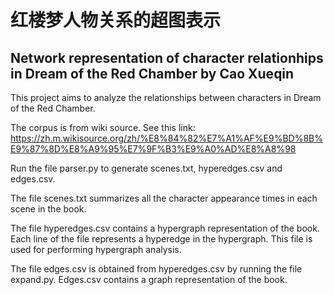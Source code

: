 # 红楼梦人物关系的超图表示

## Network representation of character relationhips in Dream of the Red Chamber by Cao Xueqin

This project aims to analyze the relationships between characters in Dream of the Red Chamber. 

The corpus is from wiki source. See this link: https://zh.m.wikisource.org/zh/%E8%84%82%E7%A1%AF%E9%BD%8B%E9%87%8D%E8%A9%95%E7%9F%B3%E9%A0%AD%E8%A8%98

Run the file parser.py to generate scenes.txt, hyperedges.csv and edges.csv. 

The file scenes.txt summarizes all the character appearance times in each scene in the book. 

The file hyperedges.csv contains a hypergraph representation of the book. Each line of the file represents a hyperedge in the hypergraph. This file is used for performing hypergraph analysis. 

The file edges.csv is obtained from hyperedges.csv by running the file expand.py. Edges.csv contains a graph representation of the book. 
